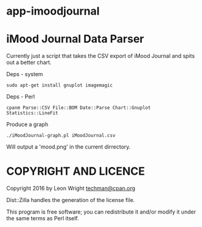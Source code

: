 # app-imoodjournal

iMood Journal Data Parser
=========================

Currently just a script that takes the CSV export of iMood Journal and spits out a better chart.

Deps - system
```
sudo apt-get install gnuplot imagemagic
```

Deps - Perl

```
cpanm Parse::CSV File::BOM Date::Parse Chart::Gnuplot Statistics::LineFit
```

Produce a graph
```
./iMoodJournal-graph.pl iMoodJournal.csv
```
Will output a 'mood.png' in the current dirrectory.


COPYRIGHT AND LICENCE
=====================

Copyright 2016 by Leon Wright techman@cpan.org

Dist::Zilla handles the generation of the license file.

This program is free software; you can redistribute it and/or modify it under the same terms as Perl itself.
